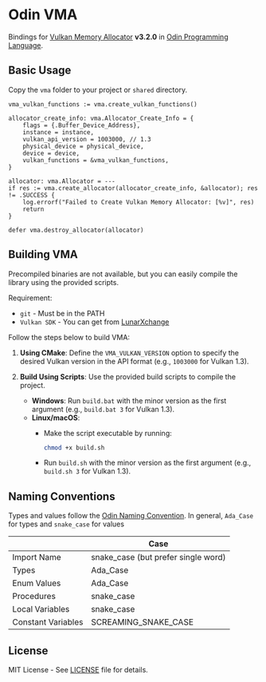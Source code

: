 # Odin VMA

Bindings for [Vulkan Memory Allocator][] **v3.2.0** in [Odin Programming Language][].

## Basic Usage

Copy the `vma` folder to your project or `shared` directory.

```odin
vma_vulkan_functions := vma.create_vulkan_functions()

allocator_create_info: vma.Allocator_Create_Info = {
    flags = {.Buffer_Device_Address},
    instance = instance,
    vulkan_api_version = 1003000, // 1.3
    physical_device = physical_device,
    device = device,
    vulkan_functions = &vma_vulkan_functions,
}

allocator: vma.Allocator = ---
if res := vma.create_allocator(allocator_create_info, &allocator); res != .SUCCESS {
    log.errorf("Failed to Create Vulkan Memory Allocator: [%v]", res)
    return
}

defer vma.destroy_allocator(allocator)
```

## Building VMA

Precompiled binaries are not available, but you can easily compile the library using the
provided scripts.

Requirement:

- `git` - Must be in the PATH
- `Vulkan SDK` - You can get from [LunarXchange](https://vulkan.lunarg.com/)

Follow the steps below to build VMA:

1. **Using CMake**:
   Define the `VMA_VULKAN_VERSION` option to specify the desired Vulkan version in the API
   format (e.g., `1003000` for Vulkan 1.3).

2. **Build Using Scripts**:
   Use the provided build scripts to compile the project.
   - **Windows**: Run `build.bat` with the minor version as the first argument (e.g.,
     `build.bat 3` for Vulkan 1.3).
   - **Linux/macOS**:
     - Make the script executable by running:

       ```bash
       chmod +x build.sh
       ```

     - Run `build.sh` with the minor version as the first argument (e.g., `build.sh 3` for
       Vulkan 1.3).

## Naming Conventions

Types and values follow the [Odin Naming Convention][]. In general, `Ada_Case` for types and
`snake_case` for values

|                    | Case                                |
| ------------------ | ----------------------------------- |
| Import Name        | snake_case (but prefer single word) |
| Types              | Ada_Case                            |
| Enum Values        | Ada_Case                            |
| Procedures         | snake_case                          |
| Local Variables    | snake_case                          |
| Constant Variables | SCREAMING_SNAKE_CASE                |

## License

MIT License - See [LICENSE](./LICENSE) file for details.

[Vulkan Memory Allocator]: https://github.com/GPUOpen-LibrariesAndSDKs/VulkanMemoryAllocator
[Odin Programming Language]: https://odin-lang.org/
[Odin Naming Convention]: https://github.com/odin-lang/Odin/wiki/Naming-Convention
